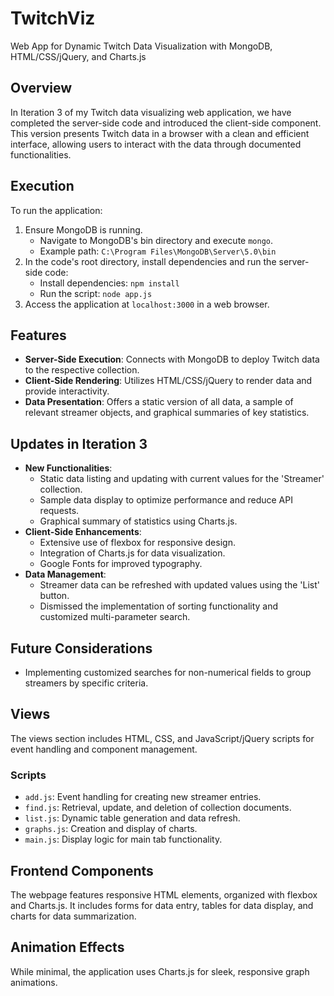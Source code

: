 # TwitchViz
Web App for Dynamic Twitch Data Visualization with MongoDB, HTML/CSS/jQuery, and Charts.js

## Overview
In Iteration 3 of my Twitch data visualizing web application, we have completed the server-side code and introduced the client-side component. This version presents Twitch data in a browser with a clean and efficient interface, allowing users to interact with the data through documented functionalities.


## Execution
To run the application:
1. Ensure MongoDB is running.
   - Navigate to MongoDB's bin directory and execute `mongo`.
   - Example path: `C:\Program Files\MongoDB\Server\5.0\bin`
2. In the code's root directory, install dependencies and run the server-side code:
   - Install dependencies: `npm install`
   - Run the script: `node app.js`
3. Access the application at `localhost:3000` in a web browser.

## Features
- **Server-Side Execution**: Connects with MongoDB to deploy Twitch data to the respective collection.
- **Client-Side Rendering**: Utilizes HTML/CSS/jQuery to render data and provide interactivity.
- **Data Presentation**: Offers a static version of all data, a sample of relevant streamer objects, and graphical summaries of key statistics.

## Updates in Iteration 3
- **New Functionalities**:
  - Static data listing and updating with current values for the 'Streamer' collection.
  - Sample data display to optimize performance and reduce API requests.
  - Graphical summary of statistics using Charts.js.
- **Client-Side Enhancements**:
  - Extensive use of flexbox for responsive design.
  - Integration of Charts.js for data visualization.
  - Google Fonts for improved typography.
- **Data Management**:
  - Streamer data can be refreshed with updated values using the 'List' button.
  - Dismissed the implementation of sorting functionality and customized multi-parameter search.

## Future Considerations
- Implementing customized searches for non-numerical fields to group streamers by specific criteria.

## Views
The views section includes HTML, CSS, and JavaScript/jQuery scripts for event handling and component management.

### Scripts
- `add.js`: Event handling for creating new streamer entries.
- `find.js`: Retrieval, update, and deletion of collection documents.
- `list.js`: Dynamic table generation and data refresh.
- `graphs.js`: Creation and display of charts.
- `main.js`: Display logic for main tab functionality.

## Frontend Components
The webpage features responsive HTML elements, organized with flexbox and Charts.js. It includes forms for data entry, tables for data display, and charts for data summarization.

## Animation Effects
While minimal, the application uses Charts.js for sleek, responsive graph animations.



